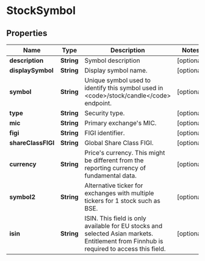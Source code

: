 # StockSymbol

## Properties

 Name               | Type       | Description                                                                                                                             | Notes      
--------------------|------------|-----------------------------------------------------------------------------------------------------------------------------------------|------------
 **description**    | **String** | Symbol description                                                                                                                      | [optional] 
 **displaySymbol**  | **String** | Display symbol name.                                                                                                                    | [optional] 
 **symbol**         | **String** | Unique symbol used to identify this symbol used in &lt;code&gt;/stock/candle&lt;/code&gt; endpoint.                                     | [optional] 
 **type**           | **String** | Security type.                                                                                                                          | [optional] 
 **mic**            | **String** | Primary exchange&#39;s MIC.                                                                                                             | [optional] 
 **figi**           | **String** | FIGI identifier.                                                                                                                        | [optional] 
 **shareClassFIGI** | **String** | Global Share Class FIGI.                                                                                                                | [optional] 
 **currency**       | **String** | Price&#39;s currency. This might be different from the reporting currency of fundamental data.                                          | [optional] 
 **symbol2**        | **String** | Alternative ticker for exchanges with multiple tickers for 1 stock such as BSE.                                                         | [optional] 
 **isin**           | **String** | ISIN. This field is only available for EU stocks and selected Asian markets. Entitlement from Finnhub is required to access this field. | [optional] 



